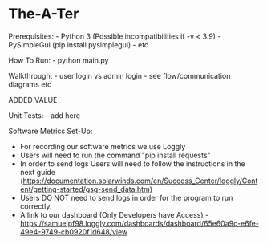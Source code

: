 # The-A-Ter
Prerequisites:
    - Python 3 (Possible incompatibilities if -v < 3.9)
    - PySimpleGui (pip install pysimplegui)
    - etc

How To Run:
    - python main.py

Walkthrough:
    - user login vs admin login
    - see flow/communication diagrams etc

ADDED VALUE 

Unit Tests:
    - add here

Software Metrics Set-Up: 
- For recording our software metrics we use Loggly
- Users will need to run the command "pip install requests" 
- In order to send logs Users will need to follow the instructions in the next guide (https://documentation.solarwinds.com/en/Success_Center/loggly/Content/getting-started/gsg-send_data.htm)
- Users DO NOT need to send logs in order for the program to run correctly.
- A link to our dashboard (Only Developers have Access) - https://samuelpf98.loggly.com/dashboards/dashboard/65e60a9c-e6fe-49e4-9749-cb0920f1d648/view
